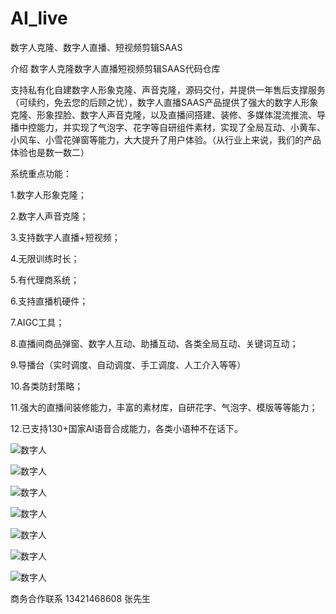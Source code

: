 # AI_live
数字人克隆、数字人直播、短视频剪辑SAAS

介绍
数字人克隆数字人直播短视频剪辑SAAS代码仓库

支持私有化自建数字人形象克隆、声音克隆，源码交付，并提供一年售后支撑服务（可续约，免去您的后顾之忧），数字人直播SAAS产品提供了强大的数字人形象克隆、形象捏脸、数字人声音克隆，以及直播间搭建、装修、多媒体混流推流、导播中控能力，并实现了气泡字、花字等自研组件素材，实现了全局互动、小黄车、小风车、小雪花弹窗等能力，大大提升了用户体验。（从行业上来说，我们的产品体验也是数一数二）

系统重点功能：

1.数字人形象克隆；

2.数字人声音克隆；

3.支持数字人直播+短视频；

4.无限训练时长；

5.有代理商系统；

6.支持直播机硬件；

7.AIGC工具；

8.直播间商品弹窗、数字人互动、助播互动、各类全局互动、关键词互动；

9.导播台（实时调度、自动调度、手工调度、人工介入等等）

10.各类防封策略；

11.强大的直播间装修能力，丰富的素材库，自研花字、气泡字、模版等等能力；

12.已支持130+国家AI语音合成能力，各类小语种不在话下。

![数字人](https://github.com/13421468608/AI_live/blob/main/images/384484cca4668949bbd362ab03f781dd_.png?raw=true)

![数字人](https://github.com/13421468608/AI_live/blob/main/images/26d385a3a229a4506ad0ed6f96b5e67c_.png?raw=true)

![数字人](https://github.com/13421468608/AI_live/blob/main/images/e3ddfc5a643df489e49e0de911262746_.png?raw=true)

![数字人](https://github.com/13421468608/AI_live/blob/main/images/e3e8e6d554d4be69a9dd391de3a08003_.png?raw=true)

![数字人](https://github.com/13421468608/AI_live/blob/main/images/f6b4cbf45ac1be4143f17a5168259402_.png?raw=true)

![数字人](https://github.com/13421468608/AI_live/blob/main/images/9ad2d43a97f7dd19e1bffc7a05d1f093_.png?raw=true)

![数字人](https://github.com/13421468608/AI_live/blob/main/images/03aabe559ae332e75372883637e846c8_.png?raw=true)

商务合作联系 13421468608 张先生